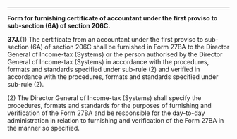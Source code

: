****

**Form for furnishing certificate of accountant under the first proviso to sub-section (6A) of section 206C.**

**37J.**(1) The certificate from an accountant under the first proviso to sub-section (6A) of section 206C shall be furnished in Form 27BA to the Director General of Income-tax (Systems) or the person authorised by the Director General of Income-tax (Systems) in accordance with the procedures, formats and standards specified under sub-rule (2) and verified in accordance with the procedures, formats and standards specified under sub-rule (2).

(2) The Director General of Income-tax (Systems) shall specify the procedures, formats and standards for the purposes of furnishing and verification of the Form 27BA and be responsible for the day-to-day administration in relation to furnishing and verification of the Form 27BA in the manner so specified.